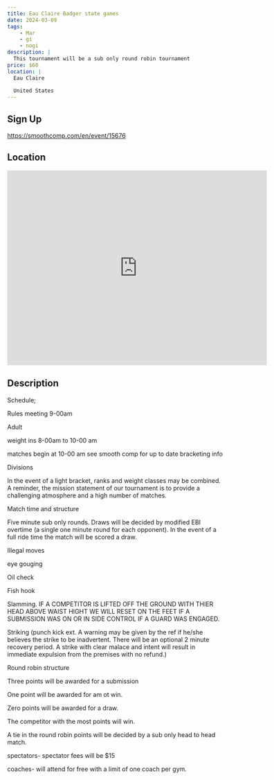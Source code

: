 ```yaml
---
title: Eau Claire Badger state games
date: 2024-03-09
tags:
    - Mar
    - gi 
    - nogi 
description: |
  This tournament will be a sub only round robin tournament
price: $60
location: |
  Eau Claire
  
  United States
---
```

## Sign Up
https://smoothcomp.com/en/event/15676

## Location
<iframe src="https://www.google.com/maps/embed?pb=!1m18!1m12!1m3!1d12345.6789!2d-91.4907651!3d44.8155547!2m3!1f0!2f0!3f0!3m2!1i1024!2i768!4f13.1!3m3!1m2!1s0x0%3A0x0!2z44.8155547!5e0!3m2!1sen!2sus!4v1234567890" width="600" height="450" style="border:0;" allowfullscreen="" loading="lazy"></iframe>

## Description
Schedule; 


Rules meeting 9-00am





Adult


weight ins 8-00am to 10-00 am 


matches begin at 10-00 am see smooth comp for up to date bracketing info 


Divisions 


In the event of a light bracket, ranks and weight classes may be combined. A reminder, the mission statement of our tournament is to provide a challenging atmosphere and a high number of matches.


Match time and structure 


Five minute sub only rounds. Draws will be decided by modified EBI overtime (a single one minute round for each opponent). In the event of a full ride time the match will be scored a draw.


Illegal moves 



eye gouging 


Oil check 


Fish hook 


Slamming. IF A COMPETITOR IS LIFTED OFF THE GROUND WITH THIER HEAD ABOVE WAIST HIGHT WE WILL RESET ON THE FEET IF A SUBMISSION WAS ON OR IN SIDE CONTROL IF A GUARD WAS ENGAGED.


Striking (punch kick ext. A warning may be given by the ref if he/she believes the strike to be inadvertent. There will be an optional 2 minute recovery period. A strike with clear malace and intent will result in immediate expulsion from the premises with no refund.)



Round robin structure 


Three points will be awarded for a submission


One point will be awarded for am ot win.


Zero points will be awarded for a draw. 


The competitor with the most points will win. 


A tie in the round robin points will be decided by a sub only head to head match. 


spectators- spectator fees will be $15


coaches- will attend for free with a limit of one coach per gym.